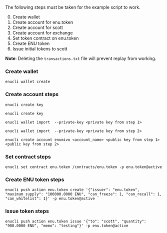 The following steps must be taken for the example script to work.

0. Create wallet
0. Create account for enu.token
0. Create account for scott
0. Create account for exchange
0. Set token contract on enu.token
0. Create ENU token
0. Issue initial tokens to scott

**Note**:
Deleting the `transactions.txt` file will prevent replay from working.


### Create wallet
`enucli wallet create`

### Create account steps
`enucli create key`

`enucli create key`

`enucli wallet import  --private-key <private key from step 1>`

`enucli wallet import  --private-key <private key from step 2>`

`enucli create account enumivo <account_name> <public key from step 1> <public key from step 2>`

### Set contract steps
`enucli set contract enu.token /contracts/enu.token -p enu.token@active`

### Create ENU token steps
`enucli push action enu.token create '{"issuer": "enu.token", "maximum_supply": "100000.0000 ENU", "can_freeze": 1, "can_recall": 1, "can_whitelist": 1}' -p enu.token@active`

### Issue token steps
`enucli push action enu.token issue '{"to": "scott", "quantity": "900.0000 ENU", "memo": "testing"}' -p enu.token@active`
